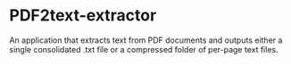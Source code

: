 # PDF2text-extractor
An application that extracts text from PDF documents and outputs either a single consolidated .txt file or a compressed folder of per-page text files.
